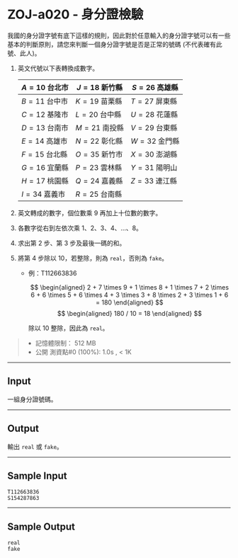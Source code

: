 # ZOJ-a020 - 身分證檢驗

我國的身分證字號有底下這樣的規則，因此對於任意輸入的身分證字號可以有一些基本的判斷原則，請您來判斷一個身分證字號是否是正常的號碼 (不代表確有此號、此人)。

1. 英文代號以下表轉換成數字。

    | $A = 10$ 台北市 | $J = 18$ 新竹縣 | $S = 26$ 高雄縣 |
    |---|---|---|
    | $B = 11$ 台中市 | $K = 19$ 苗栗縣 | $T = 27$ 屏東縣 |
    | $C = 12$ 基隆市 | $L = 20$ 台中縣 | $U = 28$ 花蓮縣 |
    | $D = 13$ 台南市 | $M = 21$ 南投縣 | $V = 29$ 台東縣 |
    | $E = 14$ 高雄市 | $N = 22$ 彰化縣 | $W = 32$ 金門縣 |
    | $F = 15$ 台北縣 | $O = 35$ 新竹市 | $X = 30$ 澎湖縣 |
    | $G = 16$ 宜蘭縣 | $P = 23$ 雲林縣 | $Y = 31$ 陽明山 |
    | $H = 17$ 桃園縣 | $Q = 24$ 嘉義縣 | $Z = 33$ 連江縣 |
    | $I = 34$ 嘉義市 | $R = 25$ 台南縣 |

2. 英文轉成的數字，個位數乘 $9$ 再加上十位數的數字。
3. 各數字從右到左依次乘 $1$、$2$、$3$、$4$、...、$8$。
4. 求出第 2 步、第 3 步及最後一碼的和。
5. 將第 4 步除以 $10$，若整除，則為 `real`，否則為 `fake`。
    * 例：T112663836

        $$
        \begin{aligned}
        2 + 7 \times 9 + 1 \times 8 + 1 \times 7 + 2 \times 6 + 6 \times 5 + 6 \times 4 + 3 \times 3 + 8 \times 2 + 3 \times 1 + 6 = 180
        \end{aligned}
        $$
        $$
        \begin{aligned}
        180 / 10 = 18
        \end{aligned}
        $$
        
        除以 $10$ 整除，因此為 `real`。

> * 記憶體限制： 512 MB
> * 公開 測資點#0 (100%): 1.0s , < 1K

---
## Input

一組身分證號碼。

---
## Output

輸出 `real` 或 `fake`。

---
## Sample Input

```
T112663836
S154287863
```

---
## Sample Output

```
real
fake
```